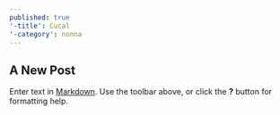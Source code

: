 ```yaml
---
published: true
'-title': Cucal
'-category': nonna
---
```

## A New Post

Enter text in [Markdown](http://daringfireball.net/projects/markdown/). Use the toolbar above, or click the **?** button for formatting help.
